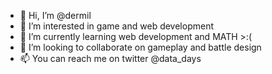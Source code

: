 - 👋 Hi, I’m @dermil
- 👀 I’m interested in game and web development
- 🌱 I’m currently learning web development and MATH >:( 
- 💞️ I’m looking to collaborate on gameplay and battle design
- 📫 You can reach me on twitter @data_days

<!---
dermil/dermil is a ✨ special ✨ repository because its `README.md` (this file) appears on your GitHub profile.
You can click the Preview link to take a look at your changes.
--->
